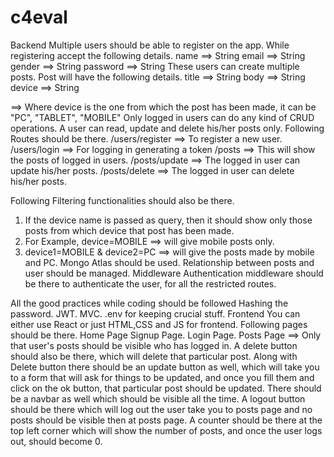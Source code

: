 # c4eval

Backend
Multiple users should be able to register on the app.
While registering accept the following details.
name ==> String
email ==> String
gender ==> String
password ==> String
These users can create multiple posts.
Post will have the following details.
title ==> String
body ==> String
device ==> String

==> Where device is the one from which the post has been made, it can be "PC", "TABLET", "MOBILE"
Only logged in users can do any kind of CRUD operations.
A user can read, update and delete his/her posts only.
Following Routes should be there.
/users/register ==> To register a new user.
/users/login ==> For logging in generating a token
/posts ==> This will show the posts of logged in users.
/posts/update ==> The logged in user can update his/her posts.
/posts/delete ==> The logged in user can delete his/her posts.

Following Filtering functionalities should also be there.

1. If the device name is passed as query, then it should show only those posts from which device that post has been made.
2. For Example, device=MOBILE ==> will give mobile posts only.
3. device1=MOBILE & device2=PC ==> will give the posts made by mobile and PC.
   Mongo Atlas should be used.
   Relationship between posts and user should be managed.
   Middleware
   Authentication middleware should be there to authenticate the user, for all the restricted routes.

All the good practices while coding should be followed
Hashing the password.
JWT.
MVC.
.env for keeping crucial stuff.
Frontend
You can either use React or just HTML,CSS and JS for frontend.
Following pages should be there.
Home Page
Signup Page.
Login Page.
Posts Page ==> Only that user's posts should be visible who has logged in.
A delete button should also be there, which will delete that particular post.
Along with Delete button there should be an update button as well, which will take you to a form that will ask for things to be updated, and once you fill them and click on the ok button, that particular post should be updated.
There should be a navbar as well which should be visible all the time.
A logout button should be there which will log out the user take you to posts page and no posts should be visible then at posts page.
A counter should be there at the top left corner which will show the number of posts, and once the user logs out, should become 0.
